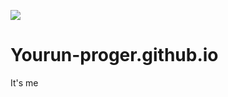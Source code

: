 ![](https://img.shields.io/github/deployments/Yourun-Proger/Yourun-Proger.github.io/github-pages)
# Yourun-proger.github.io
It's me
